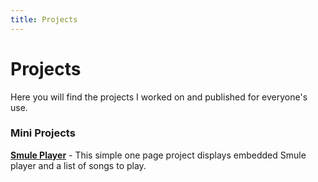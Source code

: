 ```yaml
---
title: Projects
---
```

# Projects
Here you will find the projects I worked on and published for everyone's use. 


### Mini Projects
**<a href="./SmulePlayer/" target="_blank">Smule Player</a>**  - This simple one page project displays embedded Smule player and a list of songs to play. 
